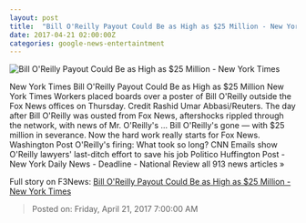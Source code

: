 ```yaml
---
layout: post
title:  "Bill O'Reilly Payout Could Be as High as $25 Million - New York Times"
date: 2017-04-21 02:00:00Z
categories: google-news-entertaintment
---
```


![Bill O'Reilly Payout Could Be as High as $25 Million - New York Times](https://static01.nyt.com/images/2017/04/21/business/21fox2/21fox2-facebookJumbo.jpg)

New York Times Bill O'Reilly Payout Could Be as High as $25 Million New York Times Workers placed boards over a poster of Bill O'Reilly outside the Fox News offices on Thursday. Credit Rashid Umar Abbasi/Reuters. The day after Bill O'Reilly was ousted from Fox News, aftershocks rippled through the network, with news of Mr. O'Reilly's ... Bill O'Reilly's gone — with $25 million in severance. Now the hard work really starts for Fox News. Washington Post O'Reilly's firing: What took so long? CNN Emails show O'Reilly lawyers' last-ditch effort to save his job Politico Huffington Post - New York Daily News - Deadline - National Review all 913 news articles »


Full story on F3News: [Bill O'Reilly Payout Could Be as High as $25 Million - New York Times](http://www.f3nws.com/n/XZav2C)

> Posted on: Friday, April 21, 2017 7:00:00 AM
